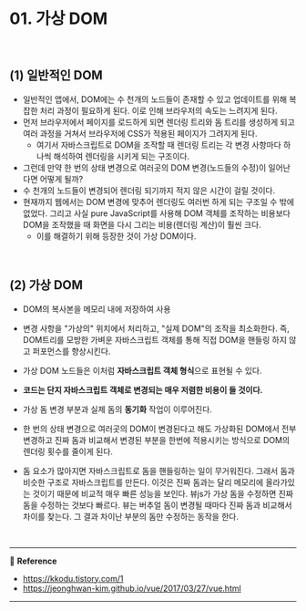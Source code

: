 # 01. 가상 DOM

<br>

## (1) 일반적인 DOM

- 일반적인 앱에서, DOM에는 수 천개의 노드들이 존재할 수 있고 업데이트를 위해 복잡한 처리 과정이 필요하게 된다. 이로 인해 브라우저의 속도는 느려지게 된다.
- 먼저 브라우저에서 페이지를 로드하게 되면 렌더링 트리와 돔 트리를 생성하게 되고 여러 과정을 거쳐서 브라우저에 CSS가 적용된 페이지가 그려지게 된다.
  - 여기서 자바스크립트로 DOM을 조작할 때 렌더링 트리는 각 변경 사항마다 하나씩 해석하여 렌더링을 시키게 되는 구조이다.
- 그런데 만약 한 번의 상태 변경으로 여러곳의 DOM 변경(노드들의 수정)이 일어난다면 어떻게 될까?
- 수 천개의 노드들이 변경되어 렌더링 되기까지 적지 않은 시간이 걸릴 것이다.
- 현재까지 웹에서는 DOM 변경에 맞추어 렌더링도 여러번 하게 되는 구조일 수 밖에 없었다. 그리고 사실 pure JavaScript를 사용해 DOM 객체를 조작하는 비용보다 DOM을 조작했을 때 화면을 다시 그리는 비용(렌더링 계산)이 훨씬 크다.
  - 이를 해결하기 위해 등장한 것이 가상 DOM이다.

<br>

## (2) 가상 DOM

- DOM의 복사본을 메모리 내에 저장하여 사용
- 변경 사항을 "가상의" 위치에서 처리하고, "실제 DOM"의 조작을 최소화한다. 즉, DOM트리를 모방한 가벼운 자바스크립트 객체를 통해 직접 DOM을 핸들링 하지 않고 퍼포먼스를 향상시킨다.

- 가상 DOM 노드들은 이처럼 **자바스크립트 객체 형식**으로 표현될 수 있다.
- **코드는 단지 자바스크립트 객체로 변경되는 매우 저렴한 비용이 들 것이다.**

- 가상 돔 변경 부분과 실제 돔의 **동기화** 작업이 이루어진다.
- 한 번의 상태 변경으로 여러곳의 DOM이 변경된다고 해도 가상화된 DOM에서 전부 변경하고 진짜 돔과 비교해서 변경된 부분을 한번에 적용시키는 방식으로 DOM의 렌더링 횟수를 줄이게 된다.
- 돔 요소가 많아지면 자바스크립트로 돔을 핸들링하는 일이 무거워진다. 그래서 돔과 비슷한 구조로 자바스크립트를 만든다. 이것은 진짜 돔과는 달리 메모리에 올라가있는 것이기 때문에 비교적 매우 빠른 성능을 보인다. 뷰js가 가상 돔을 수정하면 진짜 돔을 수정하는 것보다 빠르다. 뷰는 버추얼 돔이 변경될 때마다 진짜 돔과 비교해서 차이를 찾는다. 그 결과 차이난 부분의 돔만 수정하는 동작을 한다.

<br>

---

:page_facing_up: <b>Reference</b>

- https://kkodu.tistory.com/1
- https://jeonghwan-kim.github.io/vue/2017/03/27/vue.html

---



